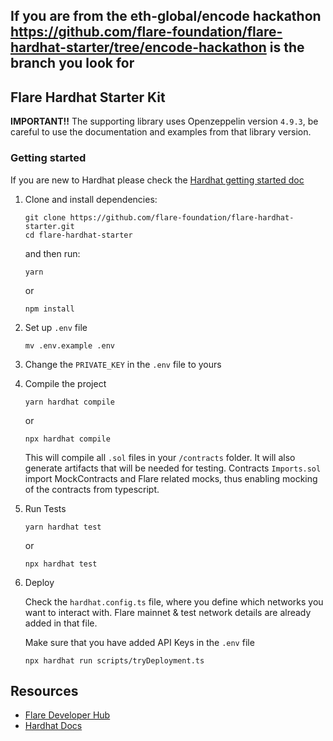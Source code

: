 ## If you are from the eth-global/encode hackathon https://github.com/flare-foundation/flare-hardhat-starter/tree/encode-hackathon is the branch you look for

## Flare Hardhat Starter Kit

**IMPORTANT!!**
The supporting library uses Openzeppelin version `4.9.3`, be careful to use the documentation and examples from that library version.

### Getting started

If you are new to Hardhat please check the [Hardhat getting started doc](https://hardhat.org/hardhat-runner/docs/getting-started#overview)

1. Clone and install dependencies:

   ```console
   git clone https://github.com/flare-foundation/flare-hardhat-starter.git
   cd flare-hardhat-starter
   ```

   and then run:

   ```console
   yarn
   ```

   or

   ```console
   npm install
   ```

2. Set up `.env` file

   ```console
   mv .env.example .env
   ```

3. Change the `PRIVATE_KEY` in the `.env` file to yours

4. Compile the project

    ```console
    yarn hardhat compile
    ```

    or

    ```console
    npx hardhat compile
    ```

    This will compile all `.sol` files in your `/contracts` folder. It will also generate artifacts that will be needed for testing. Contracts `Imports.sol` import MockContracts and Flare related mocks, thus enabling mocking of the contracts from typescript.

5. Run Tests

    ```console
    yarn hardhat test
    ```

    or

    ```console
    npx hardhat test
    ```

6. Deploy

    Check the `hardhat.config.ts` file, where you define which networks you want to interact with. Flare mainnet & test network details are already added in that file.

    Make sure that you have added API Keys in the `.env` file

   ```console
   npx hardhat run scripts/tryDeployment.ts
   ```

## Resources

- [Flare Developer Hub](https://dev.flare.network/)
- [Hardhat Docs](https://hardhat.org/docs)

